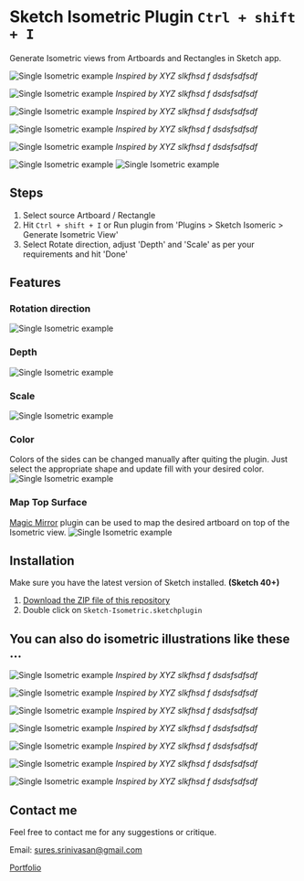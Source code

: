# Sketch Isometric Plugin `Ctrl + shift + I`
Generate Isometric views from Artboards and Rectangles in Sketch app.

![Single Isometric example](http://www.sureskumar.com/sketch-isometric/github_imgs/sketch_isometric_sample_08.jpg)
*Inspired by XYZ slkfhsd f dsdsfsdfsdf*

![Single Isometric example](http://www.sureskumar.com/sketch-isometric/github_imgs/sketch_isometric_sample_01.jpg)
*Inspired by XYZ slkfhsd f dsdsfsdfsdf*

![Single Isometric example](http://www.sureskumar.com/sketch-isometric/github_imgs/sketch_isometric_sample_02.jpg)
*Inspired by XYZ slkfhsd f dsdsfsdfsdf*

![Single Isometric example](http://www.sureskumar.com/sketch-isometric/github_imgs/sketch_isometric_sample_05.jpg)
*Inspired by XYZ slkfhsd f dsdsfsdfsdf*

![Single Isometric example](http://www.sureskumar.com/sketch-isometric/github_imgs/sketch_isometric_sample_06.jpg)
*Inspired by XYZ slkfhsd f dsdsfsdfsdf*

![Single Isometric example](http://www.sureskumar.com/sketch-isometric/github_imgs/sketch_isometric_demo_1.gif)
![Single Isometric example](http://www.sureskumar.com/sketch-isometric/github_imgs/sketch_isometric_demo_2.gif)

## Steps
1. Select source Artboard / Rectangle
2. Hit `Ctrl + shift + I` or Run plugin from 'Plugins > Sketch Isomeric > Generate Isometric View'
3. Select Rotate direction, adjust 'Depth' and 'Scale' as per your requirements and hit 'Done'

## Features
### Rotation direction
![Single Isometric example](http://www.sureskumar.com/sketch-isometric/github_imgs/sketch_isometric_demo_7.gif)

### Depth
![Single Isometric example](http://www.sureskumar.com/sketch-isometric/github_imgs/sketch_isometric_demo_3.gif)

### Scale
![Single Isometric example](http://www.sureskumar.com/sketch-isometric/github_imgs/sketch_isometric_demo_4.gif)

### Color
Colors of the sides can be changed manually after quiting the plugin. Just select the appropriate shape and update fill with your desired color.
![Single Isometric example](http://www.sureskumar.com/sketch-isometric/github_imgs/sketch_isometric_demo_5.gif)

### Map Top Surface
[Magic Mirror](https://magicsketch.io/mirror/) plugin can be used to map the desired artboard on top of the Isometric view.
![Single Isometric example](http://www.sureskumar.com/sketch-isometric/github_imgs/sketch_isometric_demo_6.gif)


## Installation

Make sure you have the latest version of Sketch installed. **(Sketch 40+)**

1. [Download the ZIP file of this repository](https://github.com/sureskumar/sketch-isometric/archive/master.zip)
2. Double click on `Sketch-Isometric.sketchplugin`


## You can also do isometric illustrations like these ...

![Single Isometric example](http://www.sureskumar.com/sketch-isometric/github_imgs/sketch_isometric_sample_04.jpg)
*Inspired by XYZ slkfhsd f dsdsfsdfsdf*

![Single Isometric example](http://www.sureskumar.com/sketch-isometric/github_imgs/sketch_isometric_sample_12.jpg)
*Inspired by XYZ slkfhsd f dsdsfsdfsdf*

![Single Isometric example](http://www.sureskumar.com/sketch-isometric/github_imgs/sketch_isometric_sample_11.jpg)
*Inspired by XYZ slkfhsd f dsdsfsdfsdf*

![Single Isometric example](http://www.sureskumar.com/sketch-isometric/github_imgs/sketch_isometric_sample_03.jpg)
*Inspired by XYZ slkfhsd f dsdsfsdfsdf*

![Single Isometric example](http://www.sureskumar.com/sketch-isometric/github_imgs/sketch_isometric_sample_13.jpg)
*Inspired by XYZ slkfhsd f dsdsfsdfsdf*

![Single Isometric example](http://www.sureskumar.com/sketch-isometric/github_imgs/sketch_isometric_sample_10.jpg)
*Inspired by XYZ slkfhsd f dsdsfsdfsdf*

![Single Isometric example](http://www.sureskumar.com/sketch-isometric/github_imgs/sketch_isometric_sample_09.jpg)
*Inspired by XYZ slkfhsd f dsdsfsdfsdf*

## Contact me

Feel free to contact me for any suggestions or critique.

Email: sures.srinivasan@gmail.com

[Portfolio](http://www.sureskumar.com)
